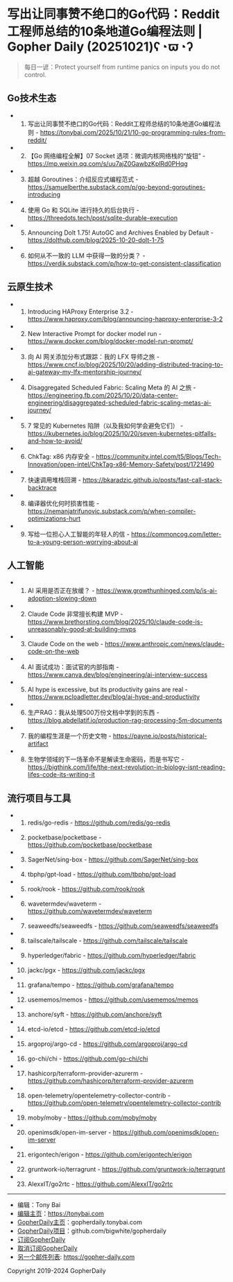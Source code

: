 # 写出让同事赞不绝口的Go代码：Reddit工程师总结的10条地道Go编程法则 | Gopher Daily (20251021)ʕ◔ϖ◔ʔ

>每日一谚：Protect yourself from runtime panics on inputs you do not control.

## Go技术生态


- 1. 写出让同事赞不绝口的Go代码：Reddit工程师总结的10条地道Go编程法则 - https://tonybai.com/2025/10/21/10-go-programming-rules-from-reddit/

- 2. 【Go 网络编程全解】07 Socket 选项：微调内核网络栈的“旋钮” - https://mp.weixin.qq.com/s/uu7ajZ0GawbzKplRd0PHqg

- 3. 超越 Goroutines：介绍反应式编程范式 - https://samuelberthe.substack.com/p/go-beyond-goroutines-introducing

- 4. 使用 Go 和 SQLite 进行持久的后台执行 - https://threedots.tech/post/sqlite-durable-execution

- 5. Announcing Dolt 1.75! AutoGC and Archives Enabled by Default - https://dolthub.com/blog/2025-10-20-dolt-1-75

- 6. 如何从不一致的 LLM 中获得一致的分类？ - https://verdik.substack.com/p/how-to-get-consistent-classification


## 云原生技术


- 1. Introducing HAProxy Enterprise 3.2 - https://www.haproxy.com/blog/announcing-haproxy-enterprise-3-2

- 2. New Interactive Prompt for docker model run - https://www.docker.com/blog/docker-model-run-prompt/

- 3. 向 AI 网关添加分布式跟踪：我的 LFX 导师之旅 - https://www.cncf.io/blog/2025/10/20/adding-distributed-tracing-to-ai-gateway-my-lfx-mentorship-journey/

- 4. Disaggregated Scheduled Fabric: Scaling Meta 的 AI 之旅 - https://engineering.fb.com/2025/10/20/data-center-engineering/disaggregated-scheduled-fabric-scaling-metas-ai-journey/

- 5. 7 常见的 Kubernetes 陷阱（以及我如何学会避免它们） - https://kubernetes.io/blog/2025/10/20/seven-kubernetes-pitfalls-and-how-to-avoid/

- 6. ChkTag: x86 内存安全 - https://community.intel.com/t5/Blogs/Tech-Innovation/open-intel/ChkTag-x86-Memory-Safety/post/1721490

- 7. 快速调用堆栈回溯 - https://bkaradzic.github.io/posts/fast-call-stack-backtrace

- 8. 编译器优化何时损害性能 - https://nemanjatrifunovic.substack.com/p/when-compiler-optimizations-hurt

- 9. 写给一位担心人工智能的年轻人的信 - https://commoncog.com/letter-to-a-young-person-worrying-about-ai


## 人工智能


- 1. AI 采用是否正在放缓？ - https://www.growthunhinged.com/p/is-ai-adoption-slowing-down

- 2. Claude Code 非常擅长构建 MVP - https://www.brethorsting.com/blog/2025/10/claude-code-is-unreasonably-good-at-building-mvps

- 3. Claude Code on the web - https://www.anthropic.com/news/claude-code-on-the-web

- 4. AI 面试成功：面试官的内部指南 - https://www.canva.dev/blog/engineering/ai-interview-success

- 5. AI hype is excessive, but its productivity gains are real - https://www.pcloadletter.dev/blog/ai-hype-and-productivity

- 6. 生产RAG：我从处理500万份文档中学到的东西 - https://blog.abdellatif.io/production-rag-processing-5m-documents

- 7. 我的编程生涯是一个历史文物 - https://payne.io/posts/historical-artifact

- 8. 生物学领域的下一场革命不是解读生命密码，而是书写它 - https://bigthink.com/life/the-next-revolution-in-biology-isnt-reading-lifes-code-its-writing-it


## 流行项目与工具


- 1. redis/go-redis - https://github.com/redis/go-redis

- 2. pocketbase/pocketbase - https://github.com/pocketbase/pocketbase

- 3. SagerNet/sing-box - https://github.com/SagerNet/sing-box

- 4. tbphp/gpt-load - https://github.com/tbphp/gpt-load

- 5. rook/rook - https://github.com/rook/rook

- 6. wavetermdev/waveterm - https://github.com/wavetermdev/waveterm

- 7. seaweedfs/seaweedfs - https://github.com/seaweedfs/seaweedfs

- 8. tailscale/tailscale - https://github.com/tailscale/tailscale

- 9. hyperledger/fabric - https://github.com/hyperledger/fabric

- 10. jackc/pgx - https://github.com/jackc/pgx

- 11. grafana/tempo - https://github.com/grafana/tempo

- 12. usememos/memos - https://github.com/usememos/memos

- 13. anchore/syft - https://github.com/anchore/syft

- 14. etcd-io/etcd - https://github.com/etcd-io/etcd

- 15. argoproj/argo-cd - https://github.com/argoproj/argo-cd

- 16. go-chi/chi - https://github.com/go-chi/chi

- 17. hashicorp/terraform-provider-azurerm - https://github.com/hashicorp/terraform-provider-azurerm

- 18. open-telemetry/opentelemetry-collector-contrib - https://github.com/open-telemetry/opentelemetry-collector-contrib

- 19. moby/moby - https://github.com/moby/moby

- 20. openimsdk/open-im-server - https://github.com/openimsdk/open-im-server

- 21. erigontech/erigon - https://github.com/erigontech/erigon

- 22. gruntwork-io/terragrunt - https://github.com/gruntwork-io/terragrunt

- 23. AlexxIT/go2rtc - https://github.com/AlexxIT/go2rtc


----

- 编辑：Tony Bai
- [编辑主页](https://tonybai.com)：https://tonybai.com
- [GopherDaily主页](https://gopherdaily.tonybai.com)：gopherdaily.tonybai.com
- [GopherDaily项目](https://github.com/bigwhite/gopherdaily)：github.com/bigwhite/gopherdaily
- [订阅GopherDaily](https://gopherdaily.tonybai.com/subscribe)
- [取消订阅GopherDaily](https://gopherdaily.tonybai.com/unsubscribe)
- [另一个邮件列表](https://gopher-daily.com): https://gopher-daily.com

Copyright 2019-2024 GopherDaily
